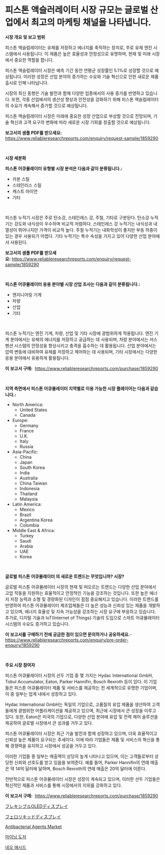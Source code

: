 <p><h1>피스톤 액슬러레이터 시장 규모는 글로벌 산업에서 최고의 마케팅 채널을 나타냅니다.</h1></p><p><strong>시장 개요 및 보고 범위</strong></p>
<p><p>피스톤 액슬럼레이터는 유체를 저장하고 에너지를 축적하는 장치로, 주로 유체 엔진 시스템에서 사용됩니다. 이 제품은 높은 효율성과 안정성으로 유명하며, 현재 및 미래 시장에서 중요한 역할을 합니다. </p><p>피스톤 액슬럼레이터 시장은 예측 기간 동안 연평균 성장률인 5.1%로 성장할 것으로 예상됩니다. 이러한 성장은 산업 분야의 증가하는 수요와 기술 혁신으로 인한 새로운 제품 출시로 인해 나타납니다.</p><p>시장의 최신 동향은 기술 발전과 함께 다양한 업종에서의 사용 증가를 반영하고 있습니다. 또한, 각종 산업에서의 생산성 향상과 안전성을 강화하기 위해 피스톤 액슬럼레이터의 수요가 계속해서 증가할 것으로 예상됩니다.</p><p>피스톤 액슬럼레이터 시장은 미래에 중요한 성장 산업으로 부상할 것으로 전망되며, 기술 혁신과 고객 요구의 변화에 따라 새로운 시장 기회를 창출할 것으로 예상됩니다.</p></p>
<p><strong>보고서의 샘플 PDF를 받으세요:</strong> <a href="https://www.reliableresearchreports.com/enquiry/request-sample/1859290">https://www.reliableresearchreports.com/enquiry/request-sample/1859290</a></p>
<p>&nbsp;</p>
<p><strong>시장 세분화</strong></p>
<p><strong>피스톤 어큐뮬레이터 유형별 시장 분석은 다음과 같이 분류됩니다.:</strong></p>
<p><ul><li>카본 스틸</li><li>스테인리스 스틸</li><li>캐스트 아이언</li><li>기타</li></ul></p>
<p>&nbsp;</p>
<p><p>피스톤 누적기 시장은 주로 탄소강, 스테인레스 강, 주철, 기타로 구분된다. 탄소강 누적기는 강도와 내식성이 우수하며 비교적 저렴하다. 스테인레스 강 누적기는 내식성과 내열성이 뛰어나지만 가격이 비교적 높다. 주철 누적기는 내화학성이 좋지만 부동 하중이 있는 경우 사용되기 어렵다. 기타 누적기는 특수 속성을 가지고 있어 다양한 산업 분야에서 사용된다.</p></p>
<p><strong>보고서의 샘플 PDF를 받으세요:</strong>&nbsp;<a href="https://www.reliableresearchreports.com/enquiry/request-sample/1859290">https://www.reliableresearchreports.com/enquiry/request-sample/1859290</a></p>
<p>&nbsp;</p>
<p><strong> 피스톤 어큐뮬레이터 응용 분야별 시장 산업 조사는 다음과 같이 분류됩니다.:</strong></p>
<p><ul><li>엔지니어링 기계</li><li>차량</li><li>산업</li><li>기타</li></ul></p>
<p>&nbsp;</p>
<p><p>피스톤 누적기는 엔진 기계, 차량, 산업 및 기타 시장에 광범위하게 적용됩니다. 엔진 기계 분야에서는 유체의 에너지를 저장하고 공급하는 데 사용되며, 차량 분야에서는 서스펜션 시스템의 안정성을 향상시키고 충격을 흡수하는 데 활용됩니다. 산업 분야에서는 압력 변동에 대비하여 유체를 저장하고 제어하는 데 사용되며, 기타 시장에서는 다양한 응용 분야에서 유용하게 활용됩니다.</p></p>
<p><strong>이 보고서 구매:</strong>&nbsp; <a href="https://www.reliableresearchreports.com/purchase/1859290">https://www.reliableresearchreports.com/purchase/1859290</a></p>
<p>&nbsp;</p>
<p><strong>지역 측면에서 피스톤 어큐뮬레이터 지역별로 이용 가능한 시장 플레이어는 다음과 같습니다.:</strong></p>
<p><ul>
    <li>
        North America:
        <ul>
            <li>United States</li>
            <li>Canada</li>
        </ul>
    </li>
    <li>
        Europe:
        <ul>
            <li>Germany</li>
            <li>France</li>
            <li>U.K.</li>
            <li>Italy</li>
            <li>Russia</li>
        </ul>
    </li>
    <li>
        Asia-Pacific:
        <ul>
            <li>China</li>
            <li>Japan</li>
            <li>South Korea</li>
            <li>India</li>
            <li>Australia</li>
            <li>China Taiwan</li>
            <li>Indonesia</li>
            <li>Thailand</li>
            <li>Malaysia</li>
        </ul>
    </li>
    <li>
        Latin America:
        <ul>
            <li>Mexico</li>
            <li>Brazil</li>
            <li>Argentina Korea</li>
            <li>Colombia</li>
        </ul>
    </li>
    <li>
        Middle East & Africa:
        <ul>
            <li>Turkey</li>
            <li>Saudi</li>
            <li>Arabia</li>
            <li>UAE</li>
            <li>Korea</li>
        </ul>
    </li>
    </ul></p>
<p>&nbsp;</p>
<p><strong>글로벌 피스톤 어큐뮬레이터 의 새로운 트렌드는 무엇입니까? 시장?</strong></p>
<p><p>글로벌 피스톤 어큐뮬레이터 시장의 현재 및 떠오르는 트렌드는 다양한 산업 분야에서 고압 작동을 지원하는 효율적이고 안정적인 기능을 강조하는 것입니다. 또한 높은 에너지 저장 능력과 소형 및 경량화된 디자인이 점점 중요해지고 있습니다. 이러한 트렌드를 반영하여 피스톤 어큐뮬레이터 제조업체들은 더 높은 성능과 신뢰성 있는 제품을 개발하고 있으며, 에너지 효율성 및 지속 가능성을 강조하는 시장 요구에 부응하고 있습니다. 추가로, 디지털 기술과 IoT(Internet of Things) 기술의 도입으로 스마트 어큐뮬레이터 시스템의 수요도 증가하고 있습니다.</p></p>
<p><strong>이 보고서를 구매하기 전에 궁금한 점이 있으면 문의하거나 공유하세요.</strong>- <a href="https://www.reliableresearchreports.com/enquiry/pre-order-enquiry/1859290">https://www.reliableresearchreports.com/enquiry/pre-order-enquiry/1859290</a></p>
<p>&nbsp;</p>
<p><strong>주요 시장 참여자</strong></p>
<p><p>피스톤 어큐뮬레이터 시장의 선두 기업 중 몇 가지는 Hydac International GmbH, Tobul Accumulator, Eaton, Parker Hannifin, Bosch Rexroth 등이 있다. 이 기업들은 피스톤 어큐뮬레이터 제품 및 서비스를 제공하는 전 세계적으로 유명한 기업이며, 이 중 일부는 업계 내에서 성장하고 있다.</p><p>Hydac International GmbH는 독일의 기업으로, 고품질의 유압 제품을 생산하여 고객들에게 광범위한 어플리케이션을 제공하고 있으며, 최근에 시장에서 큰 성장을 이루고 있다. 또한, Eaton은 미국의 기업으로, 다양한 산업 분야에 유압 및 전력 제어 솔루션을 제공하여 글로벌 시장에서 큰 성과를 거두고 있다.</p><p>피스톤 어큐뮬레이터 시장은 최근 기술 발전과 함께 성장하고 있으며, 더욱 효율적이고 신뢰성 높은 제품이 요구되는 추세이다. 이에 따라 기업들은 제품 및 서비스의 혁신을 통해 경쟁력을 유지하고 시장에서 성공을 거두고 있다.</p><p>이러한 기업들 중 일부는 매출액이 상당히 높게 나타나고 있으며, 이는 고객들로부터 상당한 신뢰와 선호도를 받고 있음을 보여준다. 예를 들어, Parker Hannifin의 연례 매출은 약 14억 달러에 달하며, Bosch Rexroth의 연례 매출은 20억 달러에 이른다.</p><p>전반적으로 피스톤 어큐뮬레이터 시장은 성장이 계속되고 있으며, 이러한 선두 기업들은 혁신적인 제품과 서비스를 통해 시장에서의 지위를 강화하고 있다.</p></p>
<p><strong>이 보고서 구매:</strong>&nbsp;&nbsp;<a href="https://www.reliableresearchreports.com/purchase/1859290">https://www.reliableresearchreports.com/purchase/1859290</a></p>
<p><p><a href="https://github.com/lrlmopnhwd79300/Market-Research-Report-List-1/blob/main/9816348192426.md">フレキシブルOLEDディスプレイ</a></p><p><a href="https://github.com/wkuactfdzwizk06/Market-Research-Report-List-1/blob/main/9449336192425.md">フェロリキッドディスプレイ</a></p><p><a href="https://issuu.com/reportprime-2/docs/antibacterial-agents-market-size-2030.pptx">Antibacterial Agents Market</a></p><p><a href="https://github.com/vsckjg50460/Market-Research-Report-List-1/blob/main/3658157192241.md">마이닝 도저</a></p><p><a href="https://medium.com/@melodyfunk1988/%EB%84%A4%EC%98%A4-%EC%95%A0%EC%8B%9C%EB%93%9C-%EC%8B%9C%EC%9E%A5-%EC%A1%B0%EC%82%AC-%EB%B3%B4%EA%B3%A0%EC%84%9C-%EA%B7%B8-%EC%97%AD%EC%82%AC-%EB%B0%8F-%EC%98%88%EC%B8%A1-2024%EB%85%84%EB%B6%80%ED%84%B0-2031%EB%85%84%EA%B9%8C%EC%A7%80-fdfd5796a7f2">네오 애시드</a></p></p>
